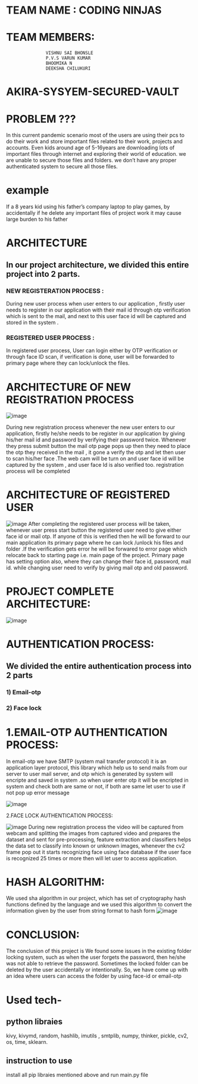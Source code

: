 # TEAM NAME : CODING NINJAS 

# TEAM MEMBERS:
                   VISHNU SAI BHONSLE
                   P.V.S VARUN KUMAR
                   BHOOMIKA N
                   DEEKSHA CHILUKURI


# AKIRA-SYSYEM-SECURED-VAULT

# PROBLEM ???

In this current pandemic scenario most of the users are using their pcs to do their work and store important files related to their work, projects and accounts.
Even kids around age of 5-16years are downloading lots of important files through internet and exploring their world of education. 
we are unable to secure those  files and  folders. we don’t have any proper authenticated system to secure all those files. 

# example
If a 8 years kid using his father’s company laptop to play games, by accidentally if he delete any important files of project work it may cause large burden to his father 

# ARCHITECTURE
## In our project architecture, we divided this entire project into 2 parts. 
### NEW REGISTERATION PROCESS : 
During new user process when user enters to our application , firstly user needs to register in our application with their mail id through otp verification which is sent to the mail, and next to this user face id will be captured and stored in the system .
### REGISTERED USER PROCESS : 
In registered user process, User can login either by OTP verification or through face ID scan, if verification is done, user will be forwarded to primary page where they can lock/unlock the files.

# ARCHITECTURE OF NEW REGISTRATION PROCESS 

![image](https://drive.google.com/uc?export=view&id=1l3SIjEJ83i4HHWUu073OkavGJ9n4iBwZ)

During new registration process whenever the new user enters to our
application, firstly he/she needs to be register in our application by giving
his/her mail id and password by verifying their password twice. Whenever they
press submit button the mail otp page pops up then they need to place the otp
they received in the mail , it gone a verify the otp and let then user to scan
his/her face .The web cam will be turn on and user face id will be captured by
the system , and user face Id is also verified too. registration process will be
completed

# ARCHITECTURE OF REGISTERED USER 

![image](https://drive.google.com/uc?export=view&id=1B0iS6k3KXzIByRZ1acH7CQEu0s87AeLE)
After completing the registered user process will be taken, whenever user press
start button the registered user need to give either face id or mail otp. If anyone
of this is verified then he will be forward to our main application its primary
page where he can lock /unlock his files and folder .If the verification gets error
he will be forwared to error page which relocate back to starting page i.e. main
page of the project. Primary page has setting option also, where they can change
their face id, password, mail id. while changing user need to verify by giving
mail otp and old password.

# PROJECT COMPLETE ARCHITECTURE: 

![image](https://drive.google.com/uc?export=view&id=1N6GIMP_5YC9Nb67g04koFchjWZf_BGjR)

# AUTHENTICATION PROCESS:
## We divided the entire authentication process into 2 parts
### 1) Email-otp
### 2) Face lock

# 1.EMAIL-OTP AUTHENTICATION PROCESS:

In email-otp we have SMTP (system mail transfer protocol) it is an application
layer protocol, this library which help us to send mails from our server to user
mail server, and otp which is generated by system will encripte and saved in
system .so when user enter otp it will be encripted in system and check both
are same or not, if both are same let user to use if not pop up error message

![image](https://drive.google.com/uc?export=view&id=19oYIRxXOdIVBHhg7wJ8h3d0MyIdGSA-8)



2.FACE LOCK AUTHENTICATION PROCESS:

![image](https://drive.google.com/uc?export=view&id=1fWVbs4-7qbcwcNoiQK_sVZrS1nWrMNyP)
During new registration process the video will be captured from webcam and
splitting the images from captured video and prepares the dataset and sent for
pre-processing, feature extraction and classifiers helps the data set to classify
into known or unknown images, whenever the cv2 frame pop out it starts
recognizing face using face database if the user face is recognized 25 times or
more then will let user to access application.

# HASH ALGORITHM:
We used sha algorithm in our project, which has set of cryptography hash
functions defined by the language and we used this algorithm to convert the
information given by the user from string format to hash form
![image](https://drive.google.com/uc?export=view&id=1z_jAgqPrvwOyGX-Rd4rS20l2w6_U-zsp)

# CONCLUSION:
The conclusion of this project is We found some issues in the
existing folder locking system, such as when the user forgets the
password, then he/she was not able to retrieve the password.
Sometimes the locked folder can be deleted by the user accidentally
or intentionally. So, we have come up with an idea where users can
access the folder by using face-id or email-otp

# Used tech-
## python libraies
kivy,
kivymd,
random,
hashlib,
imutils ,
smtplib,
numpy, 
thinker,
pickle,
cv2,
os,
time,
sklearn.
## instruction to use 
install all pip libraies mentioned above and run main.py file 
